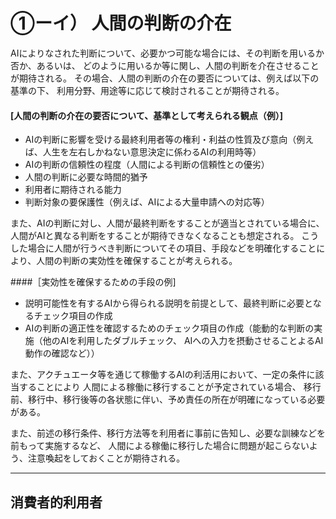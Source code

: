 # ①ーイ） 人間の判断の介在

AIによりなされた判断について、必要かつ可能な場合には、その判断を用いるか否か、あるいは、
どのように用いるか等に関し、人間の判断を介在させることが期待される。
その場合、人間の判断の介在の要否については、例えば以下の基準の下、
利用分野、用途等に応じて検討されることが期待される。

#### [人間の判断の介在の要否について、基準として考えられる観点（例）]
* AIの判断に影響を受ける最終利用者等の権利・利益の性質及び意向（例えば、人生を左右しかねない意思決定に係わるAIの利用時等）
* AIの判断の信頼性の程度（人間による判断の信頼性との優劣）
* 人間の判断に必要な時間的猶予
* 利用者に期待される能力
* 判断対象の要保護性（例えば、AIによる大量申請への対応等）

また、AIの判断に対し、人間が最終判断をすることが適当とされている場合に、
人間がAIと異なる判断をすることが期待できなくなることも想定される。
こうした場合に人間が行うべき判断についてその項目、手段などを明確化することにより、人間の判断の実効性を確保することが考えられる。

####［実効性を確保するための手段の例]
* 説明可能性を有するAIから得られる説明を前提として、最終判断に必要となるチェック項目の作成
* AIの判断の適正性を確認するためのチェック項目の作成（能動的な判断の実施（他のAIを利用したダブルチェック、
AIへの入力を摂動させることよるAI動作の確認など））

また、アクチュエータ等を通じて稼働するAIの利活用において、一定の条件に該当することにより
人間による稼働に移行することが予定されている場合、
移行前、移行中、移行後等の各状態に伴い、予め責任の所在が明確になっている必要がある。

また、前述の移行条件、移行方法等を利用者に事前に告知し、必要な訓練などを前もって実施するなど、
人間による稼働に移行した場合に問題が起こらないよう、注意喚起をしておくことが期待される。 

****

## 消費者的利用者
